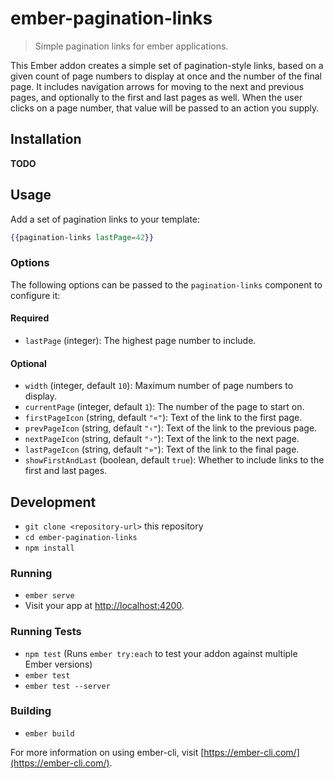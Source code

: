 # ember-pagination-links

> Simple pagination links for ember applications.

This Ember addon creates a simple set of pagination-style links, based on a
given count of page numbers to display at once and the number of the final
page. It includes navigation arrows for moving to the next and previous pages,
and optionally to the first and last pages as well. When the user clicks on
a page number, that value will be passed to an action you supply.

## Installation

**TODO**

## Usage

Add a set of pagination links to your template:

```hbs
{{pagination-links lastPage=42}}
```

### Options

The following options can be passed to the `pagination-links` component
to configure it:

#### Required

* `lastPage` (integer): The highest page number to include.

#### Optional

* `width` (integer, default `10`): Maximum number of page numbers to display.
* `currentPage` (integer, default `1`): The number of the page to start on.
* `firstPageIcon` (string, default `"«"`): Text of the link to the first page.
* `prevPageIcon` (string, default `"‹"`): Text of the link to the previous page.
* `nextPageIcon` (string, default `"›"`): Text of the link to the next page.
* `lastPageIcon` (string, default `"»"`): Text of the link to the final page.
* `showFirstAndLast` (boolean, default `true`): Whether to include links to the
                                                first and last pages.


## Development

* `git clone <repository-url>` this repository
* `cd ember-pagination-links`
* `npm install`

### Running

* `ember serve`
* Visit your app at [http://localhost:4200](http://localhost:4200).

### Running Tests

* `npm test` (Runs `ember try:each` to test your addon against multiple Ember versions)
* `ember test`
* `ember test --server`

### Building

* `ember build`

For more information on using ember-cli, visit [https://ember-cli.com/](https://ember-cli.com/).
